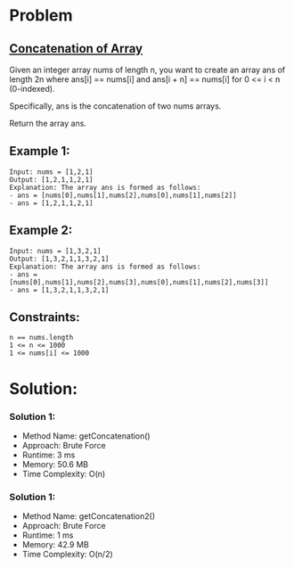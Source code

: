 # Problem

## [Concatenation of Array](https://leetcode.com/problems/concatenation-of-array/)
Given an integer array nums of length n, you want to create an array ans of length 2n where ans[i] == nums[i] and ans[i + n] == nums[i] for 0 <= i < n (0-indexed).

Specifically, ans is the concatenation of two nums arrays.

Return the array ans.

 

## Example 1:
    Input: nums = [1,2,1]
    Output: [1,2,1,1,2,1]
    Explanation: The array ans is formed as follows:
    - ans = [nums[0],nums[1],nums[2],nums[0],nums[1],nums[2]]
    - ans = [1,2,1,1,2,1]

## Example 2:
    Input: nums = [1,3,2,1]
    Output: [1,3,2,1,1,3,2,1]
    Explanation: The array ans is formed as follows:
    - ans = [nums[0],nums[1],nums[2],nums[3],nums[0],nums[1],nums[2],nums[3]]
    - ans = [1,3,2,1,1,3,2,1]
 

## Constraints:
    n == nums.length
    1 <= n <= 1000
    1 <= nums[i] <= 1000

# Solution:
### Solution 1:
- Method Name:      getConcatenation()
- Approach:         Brute Force
- Runtime:          3 ms
- Memory:           50.6 MB
- Time Complexity:  O(n)

### Solution 1:
- Method Name:      getConcatenation2()
- Approach:         Brute Force
- Runtime:          1 ms
- Memory:           42.9 MB
- Time Complexity:  O(n/2)